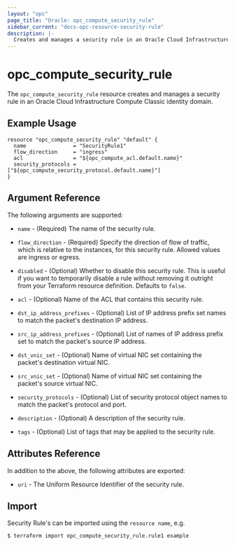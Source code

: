 ```yaml
---
layout: "opc"
page_title: "Oracle: opc_compute_security_rule"
sidebar_current: "docs-opc-resource-security-rule"
description: |-
  Creates and manages a security rule in an Oracle Cloud Infrastructure Compute Classic identity domain.
---
```


# opc\_compute\_security\_rule

The ``opc_compute_security_rule`` resource creates and manages a security rule in an Oracle Cloud Infrastructure Compute Classic identity domain.

## Example Usage

```hcl
resource "opc_compute_security_rule" "default" {
  name               = "SecurityRule1"
  flow_direction     = "ingress"
  acl                = "${opc_compute_acl.default.name}"
  security_protocols = ["${opc_compute_security_protocol.default.name}"]
}
```

## Argument Reference

The following arguments are supported:

* `name` - (Required) The name of the security rule.

* `flow_direction` - (Required) Specify the direction of flow of traffic, which is relative to the instances, for this security rule. Allowed values are ingress or egress.

* `disabled` - (Optional) Whether to disable this security rule. This is useful if you want to temporarily disable a rule without removing it outright from your Terraform resource definition. Defaults to `false`.

* `acl` - (Optional) Name of the ACL that contains this security rule.

* `dst_ip_address_prefixes` - (Optional) List of IP address prefix set names to match the packet's destination IP address.

* `src_ip_address_prefixes` - (Optional) List of names of IP address prefix set to match the packet's source IP address.

* `dst_vnic_set` - (Optional) Name of virtual NIC set containing the packet's destination virtual NIC.

* `src_vnic_set` - (Optional) Name of virtual NIC set containing the packet's source virtual NIC.

* `security_protocols` - (Optional) List of security protocol object names to match the packet's protocol and port.

* `description` - (Optional) A description of the security rule.

* `tags` - (Optional) List of tags that may be applied to the security rule.

## Attributes Reference

In addition to the above, the following attributes are exported:

* `uri` - The Uniform Resource Identifier of the security rule.

## Import

Security Rule's can be imported using the `resource name`, e.g.

```shell
$ terraform import opc_compute_security_rule.rule1 example
```
